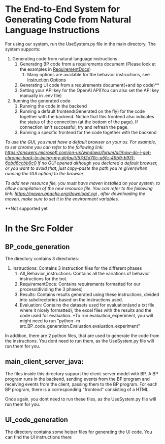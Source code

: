 # The End-to-End System for Generating Code from Natural Language Instructions

 For using our system, run the UseSystem.py file in the main directory. 
 The system supports:
1. Generating code from natural language instructions
   1. Generating BP code from a requirements document (Please look at the examples in [RequirementDocs](src/BP_code_generation/RequirementDocs))
      1. Many options are available for the behavior instructions, see  [Instruction Options](src/BP_code_generation/Instructions/All_Behavior_instructions)
   3. Generating UI code from a requirements document(+and bp code)**
   4. Setting your API key for the OpenAI API(You can also set the API key manually in .env file)
2. Running the generated code
   1. Running the code in the backend
   2. Running a default frontend(Generated on the fly) for the code together with the backend. Notice that this frontend also indicates the status of the connection (at the bottom of the page). If connection isn't successful, try and refresh the page. 
   3. Running a specific frontend for the code together with the backend


*To use the GUI, you must have a default browser on your os. For example, to set chrome you can refer to the following link: https://answers.microsoft.com/en-us/windows/forum/all/how-do-i-get-chrome-back-to-being-my-default/57d2d70c-a5fc-49b9-b93f-6abd6ccbb9c0
If no GUI opened although you declared a default browser, or you want to avoid that, just copy-paste the path you're given(when running the GUI option) to the browser*



*To add new resource file, you must have maven installed on your system, to allow compilation of the new resource file. You can refer to the following link: https://maven.apache.org/download.cgi , after downloading the maven, make sure to set it in the environment variables.*

**Not supported yet    



# In the Src Folder

## BP_code_generation
The directory contains 3 directories:


1. Instructions: Contains 3 instruction files for the different phases
   1. All_Behavior_instructions: Contains all the variations of behavior instructions for the bot.
   2. RequirementDocs: Contains requirements formatted for our process(dividing the 3 phases)
   3. Results: Contains results generated using these instructions, divided into subdirectories based on the instructions used.
   4. Evaluation: Contains the datasets used for evaluation(and a txt file where it nicely formatted), the excel files with the results and the code used for evaluation.
      *To run evaluation_experiment, you will might need to run "python -m src.BP_code_generation.Evaluation.evaluation_experiment" 


In addition, there are 2 python files, that are used to generate the code from the instructions. You dont need to run them, as the UseSystem.py file will run them for you.


## main_client_server_java:
The files inside this directory support the client-server model with BP. A BP program runs in the backend, sending events from the BP program and receiving events from the client, passing them to the BP program.
For each BP program, there is a corresponding "frontend" consisting of a HTML. 

Once again, you dont need to run these files, as the UseSystem.py file will run them for you.

## UI_code_generation
The directory contains some helper files for generating the UI code. You can find the UI instructions there


    


